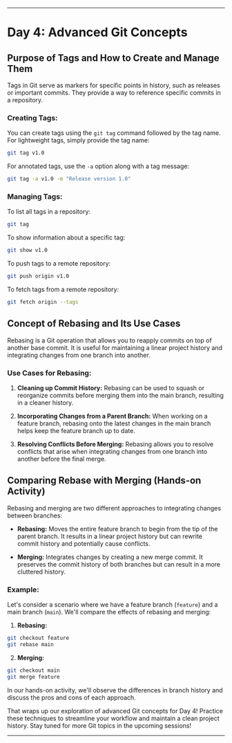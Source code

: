 

---

# Day 4: Advanced Git Concepts



## Purpose of Tags and How to Create and Manage Them

Tags in Git serve as markers for specific points in history, such as releases or important commits. They provide a way to reference specific commits in a repository. 

### Creating Tags:

You can create tags using the `git tag` command followed by the tag name. For lightweight tags, simply provide the tag name:
```bash
git tag v1.0
```
For annotated tags, use the `-a` option along with a tag message:
```bash
git tag -a v1.0 -m "Release version 1.0"
```

### Managing Tags:

To list all tags in a repository:
```bash
git tag
```

To show information about a specific tag:
```bash
git show v1.0
```

To push tags to a remote repository:
```bash
git push origin v1.0
```

To fetch tags from a remote repository:
```bash
git fetch origin --tags
```

## Concept of Rebasing and Its Use Cases

Rebasing is a Git operation that allows you to reapply commits on top of another base commit. It is useful for maintaining a linear project history and integrating changes from one branch into another.

### Use Cases for Rebasing:

1. **Cleaning up Commit History:** Rebasing can be used to squash or reorganize commits before merging them into the main branch, resulting in a cleaner history.
  
2. **Incorporating Changes from a Parent Branch:** When working on a feature branch, rebasing onto the latest changes in the main branch helps keep the feature branch up to date.
  
3. **Resolving Conflicts Before Merging:** Rebasing allows you to resolve conflicts that arise when integrating changes from one branch into another before the final merge.

## Comparing Rebase with Merging (Hands-on Activity)

Rebasing and merging are two different approaches to integrating changes between branches:

- **Rebasing:** Moves the entire feature branch to begin from the tip of the parent branch. It results in a linear project history but can rewrite commit history and potentially cause conflicts.

- **Merging:** Integrates changes by creating a new merge commit. It preserves the commit history of both branches but can result in a more cluttered history.

### Example:
Let's consider a scenario where we have a feature branch (`feature`) and a main branch (`main`). We'll compare the effects of rebasing and merging:

1. **Rebasing:**
```bash
git checkout feature
git rebase main
```

2. **Merging:**
```bash
git checkout main
git merge feature
```

In our hands-on activity, we'll observe the differences in branch history and discuss the pros and cons of each approach.

That wraps up our exploration of advanced Git concepts for Day 4! Practice these techniques to streamline your workflow and maintain a clean project history. Stay tuned for more Git topics in the upcoming sessions!

---

